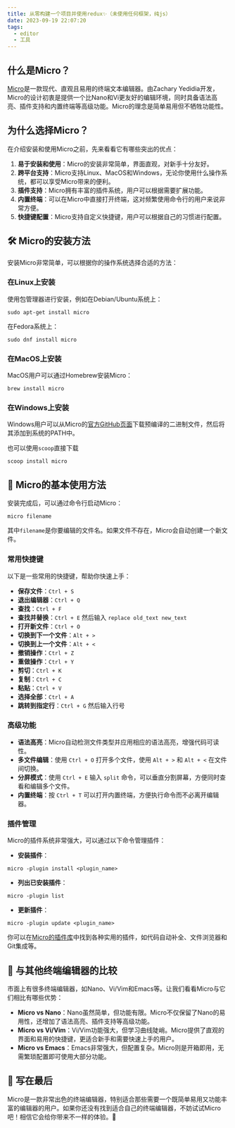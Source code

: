 ```yaml
---
title: 从零构建一个项目并使用redux✨（未使用任何框架，纯js）
date: 2023-09-19 22:07:20
tags:
  - editor
  - 工具
---
```


## 什么是Micro？

[Micro](https://micro-editor.github.io/)是一款现代、直观且易用的终端文本编辑器。由Zachary
Yedidia开发，Micro的设计初衷是提供一个比Nano和Vi更友好的编辑环境，同时具备语法高亮、插件支持和内置终端等高级功能。Micro的理念是简单易用但不牺牲功能性。

## 为什么选择Micro？

在介绍安装和使用Micro之前，先来看看它有哪些突出的优点：

1. **易于安装和使用**：Micro的安装非常简单，界面直观，对新手十分友好。
2. **跨平台支持**：Micro支持Linux、MacOS和Windows，无论你使用什么操作系统，都可以享受Micro带来的便利。
3. **插件支持**：Micro拥有丰富的插件系统，用户可以根据需要扩展功能。
4. **内置终端**：可以在Micro中直接打开终端，这对频繁使用命令行的用户来说非常方便。
5. **快捷键配置**：Micro支持自定义快捷键，用户可以根据自己的习惯进行配置。

## 🛠️ Micro的安装方法

安装Micro非常简单，可以根据你的操作系统选择合适的方法：

### 在Linux上安装

使用包管理器进行安装，例如在Debian/Ubuntu系统上：

```shell
sudo apt-get install micro
```

在Fedora系统上：

```shell
sudo dnf install micro
```

### 在MacOS上安装

MacOS用户可以通过Homebrew安装Micro：

```shell
brew install micro
```

### 在Windows上安装

Windows用户可以从Micro的[官方GitHub页面](https://github.com/zyedidia/micro)下载预编译的二进制文件，然后将其添加到系统的PATH中。

也可以使用`scoop`直接下载

```shell
scoop install micro
```

## 🚀 Micro的基本使用方法

安装完成后，可以通过命令行启动Micro：

```shell
micro filename
```

其中`filename`是你要编辑的文件名。如果文件不存在，Micro会自动创建一个新文件。

### 常用快捷键

以下是一些常用的快捷键，帮助你快速上手：

- **保存文件**：`Ctrl + S`
- **退出编辑器**：`Ctrl + Q`
- **查找**：`Ctrl + F`
- **查找并替换**：`Ctrl + E` 然后输入 `replace old_text new_text`
- **打开新文件**：`Ctrl + O`
- **切换到下一个文件**：`Alt + >`
- **切换到上一个文件**：`Alt + <`
- **撤销操作**：`Ctrl + Z`
- **重做操作**：`Ctrl + Y`
- **剪切**：`Ctrl + K`
- **复制**：`Ctrl + C`
- **粘贴**：`Ctrl + V`
- **选择全部**：`Ctrl + A`
- **跳转到指定行**：`Ctrl + G` 然后输入行号

### 高级功能

- **语法高亮**：Micro自动检测文件类型并应用相应的语法高亮，增强代码可读性。
- **多文件编辑**：使用 `Ctrl + O` 打开多个文件，使用 `Alt + >` 和 `Alt + <` 在文件间切换。
- **分屏模式**：使用 `Ctrl + E` 输入 `split` 命令，可以垂直分割屏幕，方便同时查看和编辑多个文件。
- **内置终端**：按 `Ctrl + T` 可以打开内置终端，方便执行命令而不必离开编辑器。

### 插件管理

Micro的插件系统非常强大，可以通过以下命令管理插件：

- **安装插件**：

```shell
micro -plugin install <plugin_name>
```

- **列出已安装插件**：

```shell
micro -plugin list
```

- **更新插件**：

```shell
micro -plugin update <plugin_name>
```

你可以在[Micro的插件库](https://github.com/micro-editor/plugin-channel)中找到各种实用的插件，如代码自动补全、文件浏览器和Git集成等。

## 📝 与其他终端编辑器的比较

市面上有很多终端编辑器，如Nano、Vi/Vim和Emacs等。让我们看看Micro与它们相比有哪些优势：

- **Micro vs Nano**：Nano虽然简单，但功能有限。Micro不仅保留了Nano的易用性，还增加了语法高亮、插件支持等高级功能。
- **Micro vs Vi/Vim**：Vi/Vim功能强大，但学习曲线陡峭。Micro提供了直观的界面和易用的快捷键，更适合新手和需要快速上手的用户。
- **Micro vs Emacs**：Emacs非常强大，但配置复杂。Micro则是开箱即用，无需繁琐配置即可使用大部分功能。

## 🧐 写在最后

Micro是一款非常出色的终端编辑器，特别适合那些需要一个既简单易用又功能丰富的编辑器的用户。如果你还没有找到适合自己的终端编辑器，不妨试试Micro吧！相信它会给你带来不一样的体验。🎉